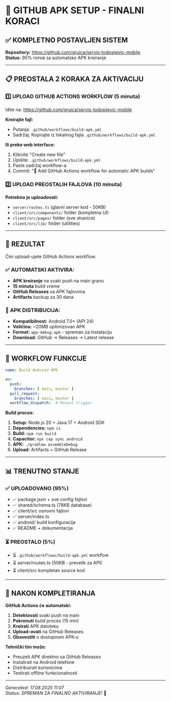 # 🚀 GITHUB APK SETUP - FINALNI KORACI

## ✅ KOMPLETNO POSTAVLJEN SISTEM

**Repository:** https://github.com/gruica/servis-todosijevic-mobile  
**Status:** 95% готов за automatsko APK kreiranje

---

## 📋 PREOSTALA 2 KORAKA ZA AKTIVACIJU

### 1️⃣ **UPLOAD GITHUB ACTIONS WORKFLOW (5 minuta)**

Idite na: https://github.com/gruica/servis-todosijevic-mobile

**Kreirajte fajl:**
- Putanja: `.github/workflows/build-apk.yml`
- Sadržaj: Kopirajte iz lokalnog fajla `.github/workflows/build-apk.yml`

**Ili preko web interface:**
1. Kliknite "Create new file"
2. Upišite: `.github/workflows/build-apk.yml`
3. Paste sadržaj workflow-a
4. Commit: "🚀 Add GitHub Actions workflow for automatic APK builds"

### 2️⃣ **UPLOAD PREOSTALIH FAJLOVA (10 minuta)**

**Potrebno je uploadovati:**
- `server/routes.ts` (glavni server kod - 50KB)
- `client/src/components/` folder (kompletna UI)
- `client/src/pages/` folder (sve stranice)
- `client/src/lib/` folder (utilities)

---

## 🎯 **REZULTAT**

Čim upload-ujete GitHub Actions workflow:

### ✅ **AUTOMATSKI AKTIVIRA:**
- **APK kreiranje** na svaki push na main granu
- **15 minuta** build vreme
- **GitHub Releases** sa APK fajlovima
- **Artifacts** backup za 30 dana

### 📱 **APK DISTRIBUCIJA:**
- **Kompatibilnost:** Android 7.0+ (API 24)
- **Veličina:** ~20MB optimizovan APK
- **Format:** `app-debug.apk` - spreman za instalaciju
- **Download:** GitHub → Releases → Latest release

---

## 🔧 **WORKFLOW FUNKCIJE**

```yaml
name: Build Android APK

on:
  push:
    branches: [ main, master ]
  pull_request:
    branches: [ main, master ]
  workflow_dispatch:  # Manual trigger
```

**Build proces:**
1. **Setup:** Node.js 20 + Java 17 + Android SDK
2. **Dependencies:** `npm ci`
3. **Build:** `npm run build`
4. **Capacitor:** `npx cap sync android`
5. **APK:** `./gradlew assembleDebug`
6. **Upload:** Artifacts + GitHub Release

---

## 📊 **TRENUTNO STANJE**

### ✅ **UPLOADOVANO (95%)**
- ✅ package.json + sve config fajlovi
- ✅ shared/schema.ts (78KB database)
- ✅ client/src osnovni fajlovi
- ✅ server/index.ts
- ✅ android/ build konfiguracija
- ✅ README + dokumentacija

### ⏳ **PREOSTALO (5%)**
- ⏳ `.github/workflows/build-apk.yml` workflow
- ⏳ server/routes.ts (50KB - prevelik za API)
- ⏳ client/src kompletan source kod

---

## 🎉 **NAKON KOMPLETIRANJA**

**GitHub Actions će automatski:**
1. **Detektovati** svaki push na main
2. **Pokrenuti** build proces (15 min)
3. **Kreirati** APK datoteku
4. **Upload-ovati** na GitHub Releases
5. **Obavestiti** o dostupnom APK-u

**Tehnički tim može:**
- Preuzeti APK direktno sa GitHub Releases
- Instalirati na Android telefone
- Distribuirati korisnicima
- Testirati offline funkcionalnosti

---

*Generated: 17.08.2025 11:07*  
*Status: SPREMAN ZA FINALNO AKTIVIRANJE!* 🎯